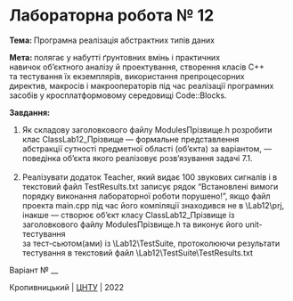 ﻿# Лабораторна робота № 12

<b>Тема: </b>Програмна реалізація абстрактних типів даних<br>

<b>Мета: </b>полягає у набутті ґрунтовних вмінь і практичних<br>
навичок об’єктного аналізу й проектування, створення класів С++<br>
та тестування їх екземплярів, використання препроцесорних<br>
директив, макросів і макрооператорів під час реалізації програмних<br>
засобів у кросплатформовому середовищі Code::Blocks.<br>

<b>Завдання: </b><br>
1) Як складову заголовкового файлу ModulesПрізвище.h розробити<br>
клас ClassLab12_Прізвище –– формальне представлення<br>
абстракції сутності предметної області (об’єкта) за варіантом, ―<br>
поведінка об’єкта якого реалізовує розв’язування задачі 7.1.<br><br>
2) Реалізувати додаток Teacher, який видає 100 звукових сигналів і в<br>
текстовий файл TestResults.txt записує рядок “Встановлені вимоги<br>
порядку виконання лабораторної роботи порушено!”, якщо файл<br>
проекта main.срр під час його компіляції знаходився не в \Lab12\prj,<br>
інакше –– створює об’єкт класу ClassLab12_Прізвище із<br>
заголовкового файлу ModulesПрізвище.h та виконує його unit-тестування<br>
за тест-сьютом(ами) із \Lab12\TestSuite\, протоколюючи результати<br>
тестування в текстовий файл \Lab12\TestSuite\TestResults.txt<br>

Варіант № __ <br>


Кропивницький | <a href="http://www.kntu.kr.ua/">ЦНТУ</a> | 2022
